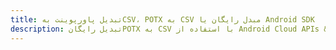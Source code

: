 ---title: تبدیل پاورپوینت بهCSV، POTX به CSV مبدل رایگان یا Android SDKdescription: تبدیل رایگانPOTX به CSV با استفاده از Android Cloud APIs & SDK. همچنین اسناد Microsoft PowerPoint را در Cloud ایجاد، ویرایش و رندر کنید.---